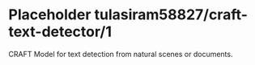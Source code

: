 # Placeholder tulasiram58827/craft-text-detector/1

CRAFT Model for text detection from natural scenes or documents.

<!-- dataset: multiple -->
<!-- task: image-text-detection -->
<!-- network-architecture: other -->
<!-- fine-tunable: false -->
<!-- license: apache-2.0 -->

